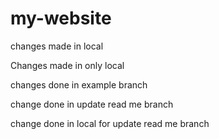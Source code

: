 # my-website

changes made in local

Changes made in only local

changes done in example branch

change done in update read me branch

change done in local for update read me branch
